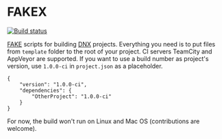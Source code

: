 # FAKEX

[![Build status](https://ci.appveyor.com/api/projects/status/fg6nhtpuovh52s4f?svg=true)](https://ci.appveyor.com/project/djanosik/fakex)

[FAKE](https://github.com/fsharp/FAKE) scripts for building [DNX](https://github.com/aspnet/home) projects. Everything you need is to put files from `template` folder to the root of your project. 
CI servers TeamCity and AppVeyor are supported. If you want to use a build number as project's version, use `1.0.0-ci` in `project.json` as a placeholder.

    {
        "version": "1.0.0-ci",
        "dependencies": {
            "OtherProject": "1.0.0-ci"
        }
    }

For now, the build won't run on Linux and Mac OS (contributions are welcome).